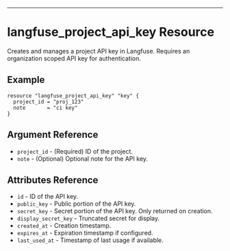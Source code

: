 ---
# langfuse_project_api_key Resource

Creates and manages a project API key in Langfuse. Requires an organization scoped API key for authentication.

## Example

```hcl
resource "langfuse_project_api_key" "key" {
  project_id = "proj_123"
  note       = "ci key"
}
```

## Argument Reference

* `project_id` - (Required) ID of the project.
* `note` - (Optional) Optional note for the API key.

## Attributes Reference

* `id` - ID of the API key.
* `public_key` - Public portion of the API key.
* `secret_key` - Secret portion of the API key. Only returned on creation.
* `display_secret_key` - Truncated secret for display.
* `created_at` - Creation timestamp.
* `expires_at` - Expiration timestamp if configured.
* `last_used_at` - Timestamp of last usage if available.

